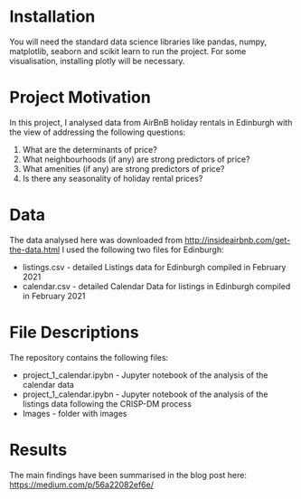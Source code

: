 # Installation
You will need the standard data science libraries like pandas, numpy, matplotlib, seaborn and scikit learn to run the  project. For some visualisation, installing plotly will be necessary. 

# Project Motivation
In this project, I analysed data from AirBnB holiday rentals in Edinburgh with the view of addressing the following questions:

1. What are the determinants of price? 
2. What neighbourhoods (if any) are strong predictors of price?
3. What amenities (if any) are strong predictors of price? 
4. Is there any seasonality of holiday rental prices?

# Data
The data analysed here was downloaded from http://insideairbnb.com/get-the-data.html I used the following two files for Edinburgh:
- listings.csv - detailed Listings data for Edinburgh compiled in February 2021
- calendar.csv - detailed Calendar Data for listings in Edinburgh compiled in February 2021


# File Descriptions
The repository contains the following files:

* project_1_calendar.ipybn - Jupyter notebook of the analysis of the calendar data
* project_1_calendar.ipybn - Jupyter notebook of the analysis of the listings data following the CRISP-DM process
* Images - folder with images

# Results
The main findings have been summarised in the blog post here: https://medium.com/p/56a22082ef6e/


